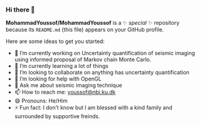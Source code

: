 ### Hi there 👋

 
**MohammadYoussof/MohammadYoussof** is a ✨ _special_ ✨ repository because its `README.md` (this file) appears on your GitHub profile.

Here are some ideas to get you started:

- 🔭 I’m currently working on Uncertainty quantification of seismic imaging
using informed proposal of Markov chain Monte Carlo.
- 🌱 I’m currently learning a lot of things
- 👯 I’m looking to collaborate on anything has uncertainty quantification
- 🤔 I’m looking for help with OpenGL
- 💬 Ask me about seismic imaging technique
- 📫 How to reach me: youssof@nbi.ku.dk
- 😄 Pronouns: He/Him
- ⚡ Fun fact: I don't know but I am blessed with a kind family and surrounded by supportive freinds.

